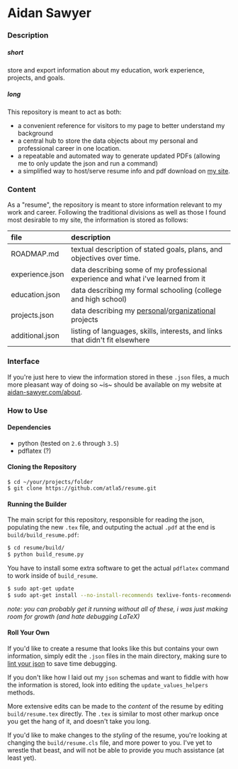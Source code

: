 # Aidan Sawyer

### Description ###

##### short #####
store and export information about my education, work experience, projects, and goals.

##### long #####
This repository is meant to act as both:
 - a convenient reference for visitors to my page to better understand my background 
 - a central hub to store the data objects about my personal and professional career in one location.
 - a repeatable and automated way to generate updated PDFs (allowing me to only update the json and run a command)
 - a simplified way to host/serve resume info and pdf download on [my site](http://aidan-sawyer.com).

### Content ###

As a "resume", the repository is meant to store information relevant to my work
  and career. Following the traditional divisions as well as those I found most
  desirable to my site, the information is stored as follows:

|file|description|
|:---|:---------------|
|ROADMAP.md|textual description of stated goals, plans, and objectives over time.|
|experience.json|data describing some of my professional experience and what i've learned from it|
|education.json|data describing my formal schooling (college and high school)|
|projects.json|data describing my [personal](https://github.com/atla5)/[organizational](https://github.com/lib-re) projects|
|additional.json|listing of languages, skills, interests, and links that didn't fit elsewhere|

### Interface ###

If you're just here to view the information stored in these `.json` files, a  much more pleasant way of 
  doing so ~is~ should be available on my website at [aidan-sawyer.com/about](http://aidan-sawyer.com/about).

### How to Use ###

#### Dependencies

- python (tested on `2.6` through `3.5`)
- pdflatex (?)

#### Cloning the Repository 

```
$ cd ~/your/projects/folder
$ git clone https://github.com/atla5/resume.git
```

#### Running the Builder

The main script for this repository, responsible for reading the json, populating the new `.tex` file, 
and outputing the actual `.pdf` at the end is `build/build_resume.pdf`:

```bash
$ cd resume/build/
$ python build_resume.py
```

You have to install some extra software to get the actual `pdflatex` command to work inside of `build_resume`.

```bash
$ sudo apt-get update
$ sudo apt-get install --no-install-recommends texlive-fonts-recommended texlive-latex-extra texlive-fonts-extra texlive-latex-recommended dvipng 
```

_note: you can probably get it running without _all_ of these, i was just making room for growth (and hate debugging LaTeX)_ 

#### Roll Your Own

If you'd like to create a resume that looks like this but contains your own information, simply edit the `.json` 
  files in the main directory, making sure to [lint your json](https://jsonlint.com/) to save time debugging.

If you don't like how I laid out my `json` schemas and want to fiddle with how the information is stored, look 
  into editing the `update_values_helpers` methods. 

More extensive edits can be made to the _content_ of the resume by editing `build/resume.tex` directly. The `.tex` is 
  similar to most other markup once you get the hang of it, and doesn't take you long.

If you'd like to make changes to the _styling_ of the resume, you're looking at changing the `build/resume.cls` file,
  and more power to you. I've yet to wrestle that beast, and will not be able to provide you much assistance (at least yet).
